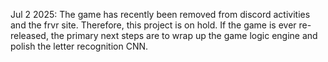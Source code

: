 Jul 2 2025: The game has recently been removed from discord activities and the frvr site. Therefore, this project is on hold. If the game is ever re-released, the primary next steps are to wrap up the game logic engine and polish the letter recognition CNN.